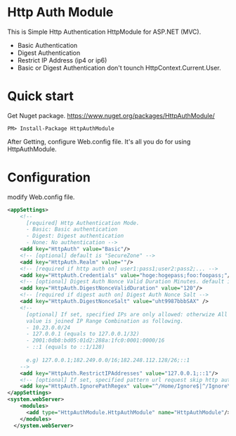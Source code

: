 # Http Auth Module
This is Simple Http Authentication HttpModule for ASP.NET (MVC).
- Basic Authentication
- Digest Authentication 
- Restrict IP Address (ip4 or ip6)
- Basic or Digest Authentication don't tounch HttpContext.Current.User.

# Quick start
Get Nuget package.
https://www.nuget.org/packages/HttpAuthModule/

```
PM> Install-Package HttpAuthModule
``` 

After Getting, configure Web.config file.
It's all you do for using HttpAuthModule.

# Configuration
modify Web.config file.

```XML
<appSettings>
	<!--
      [required] Http Authentication Mode.
      - Basic: Basic authentication
      - Digest: Digest authentication
      - None: No authentication -->
    <add key="HttpAuth" value="Basic"/>
    <!-- [optional] default is "SecureZone" -->
    <add key="HttpAuth.Realm" value=""/>
    <!-- [required if http auth on] user1:pass1;user2:pass2;... -->
    <add key="HttpAuth.Credentials" value="hoge:hogepass;foo:foopass;"/>
    <!-- [optional] Digest Auth Nonce Valid Duration Minutes. default is 120 -->
    <add key="HttpAuth.DigestNonceValidDuration" value="120"/>
    <!-- [required if digest auth on] Digest Auth Nonce Salt -->
    <add key="HttpAuth.DigestNonceSalt" value="uht9987bbbSAX" />
    <!--
      [optional] If set, specified IPs are only allowed: otherwize All IPs are allowed.
      value is joined IP Range Combination as following.
      - 10.23.0.0/24
      - 127.0.0.1 (equals to 127.0.0.1/32)
      - 2001:0db8:bd05:01d2:288a:1fc0:0001:0000/16
      - ::1 (equals to ::1/128)
      
      e.g) 127.0.0.1;182.249.0.0/16;182.248.112.128/26;::1
    -->
    <add key="HttpAuth.RestrictIPAddresses" value="127.0.0.1;::1"/>
    <!-- [optional] If set, specified pattern url request skip http auth and IP Restriction. -->
    <add key="HttpAuth.IgnorePathRegex" value="^/Home/Ignore$|^/Ignore\.aspx$"/>
</appSettings>
<system.webServer>
    <modules>
      <add type="HttpAuthModule.HttpAuthModule" name="HttpAuthModule"/>
    </modules>
  </system.webServer>
```

